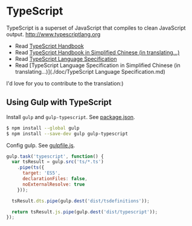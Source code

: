 # TypeScript
TypeScript is a superset of JavaScript that compiles to clean JavaScript output.  http://www.typescriptlang.org

* Read [TypeScript Handbook](http://www.typescriptlang.org/Handbook)
* Read [TypeScript Handbook in Simplified Chinese (in translating...)](./doc/Handbook.md)
* Read [TypeScript Language Specification](https://github.com/Microsoft/TypeScript/blob/master/doc/spec.md)
* Read [TypeScript Language Specification in Simplified Chinese (in translating...)](./doc/TypeScript Language Specification.md)

I'd love for you to contribute to the translation:)

## Using Gulp with TypeScript

Install `gulp` and `gulp-typescript`. See [package.json](./package.json).

```sh
$ npm install --global gulp
$ npm install --save-dev gulp gulp-typescript
```

Config gulp. See [gulpfile.js](./gulpfile.js).

```js
gulp.task('typescript', function() {
  var tsResult = gulp.src('ts/*.ts')
    .pipe(ts({
      target: 'ES5',
      declarationFiles: false,
      noExternalResolve: true
    }));

  tsResult.dts.pipe(gulp.dest('dist/tsdefinitions'));

  return tsResult.js.pipe(gulp.dest('dist/typescript'));
});
```
